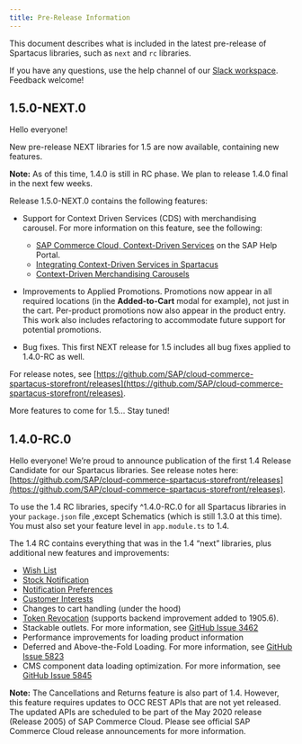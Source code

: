 ```yaml
---
title: Pre-Release Information
---
```


This document describes what is included in the latest pre-release of Spartacus libraries, such as `next` and `rc` libraries.

If you have any questions, use the help channel of our [Slack workspace](https://join.slack.com/t/spartacus-storefront/shared_invite/enQtNDM1OTI3OTMwNjU5LTg1NGVjZmFkZjQzODc1MzFhMjc3OTZmMzIzYzg0YjMwODJiY2YxYjA5MTE5NjVmN2E5NjMxNjEzMGNlMDRjMjU). Feedback welcome!

## 1.5.0-NEXT.0

Hello everyone!

New pre-release NEXT libraries for 1.5 are now available, containing new features.

**Note:** As of this time, 1.4.0 is still in RC phase. We plan to release 1.4.0 final in the next few weeks.

Release 1.5.0-NEXT.0 contains the following features:

- Support for Context Driven Services (CDS) with merchandising carousel. For more information on this feature, see the following:

    - [SAP Commerce Cloud, Context-Driven Services](https://help.sap.com/viewer/product/CONTEXT-DRIVEN_SERVICES) on the SAP Help Portal.
    - [Integrating Context-Driven Services in Spartacus](https://github.com/SAP/cloud-commerce-spartacus-storefront-docs/blob/feature/DOC-479/_pages/dev/cds-integration.md)
    - [Context-Driven Merchandising Carousels](https://github.com/SAP/cloud-commerce-spartacus-storefront-docs/blob/doc/GH-468/_pages/dev/features/cds-merchandising-carousels.md)

- Improvements to Applied Promotions. Promotions now appear in all required locations (in the **Added-to-Cart** modal for example), not just in the cart. Per-product promotions now also appear in the product entry. This work also includes refactoring to accommodate future support for potential promotions.

- Bug fixes. This first NEXT release for 1.5 includes all bug fixes applied to 1.4.0-RC as well.

For release notes, see [https://github.com/SAP/cloud-commerce-spartacus-storefront/releases](https://github.com/SAP/cloud-commerce-spartacus-storefront/releases).

More features to come for 1.5... Stay tuned!

## 1.4.0-RC.0

Hello everyone! We’re proud to announce publication of the first 1.4 Release Candidate for our Spartacus libraries.
See release notes here: [https://github.com/SAP/cloud-commerce-spartacus-storefront/releases](https://github.com/SAP/cloud-commerce-spartacus-storefront/releases).

To use the 1.4 RC libraries, specify ^1.4.0-RC.0 for all Spartacus libraries in your `package.json` file ,except Schematics (which is still 1.3.0 at this time). You must also set your feature level in `app.module.ts` to 1.4.

The 1.4 RC contains everything that was in the 1.4 “next” libraries, plus additional new features and improvements:

- [Wish List](https://sap.github.io/cloud-commerce-spartacus-storefront-docs/wish-list/)
- [Stock Notification](https://sap.github.io/cloud-commerce-spartacus-storefront-docs/stock-notification/)
- [Notification Preferences](https://sap.github.io/cloud-commerce-spartacus-storefront-docs/notification-preferences/)
- [Customer Interests](https://sap.github.io/cloud-commerce-spartacus-storefront-docs/customer-interests/)
- Changes to cart handling (under the hood)
- [Token Revocation](https://sap.github.io/cloud-commerce-spartacus-storefront-docs/token-revocation/) (supports backend improvement added to 1905.6).
- Stackable outlets. For more information, see [GitHub Issue 3462](https://github.com/SAP/cloud-commerce-spartacus-storefront/issues/3462)
- Performance improvements for loading product information
- Deferred and Above-the-Fold Loading. For more information, see [GitHub Issue 5823](https://github.com/SAP/cloud-commerce-spartacus-storefront/issues/5823)
- CMS component data loading optimization. For more information, see [GitHub Issue 5845](https://github.com/SAP/cloud-commerce-spartacus-storefront/issues/5845)

**Note:** The Cancellations and Returns feature is also part of 1.4. However, this feature requires updates to OCC REST APIs that are not yet released. The updated APIs are scheduled to be part of the May 2020 release (Release 2005) of SAP Commerce Cloud. Please see official SAP Commerce Cloud release announcements for more information.
